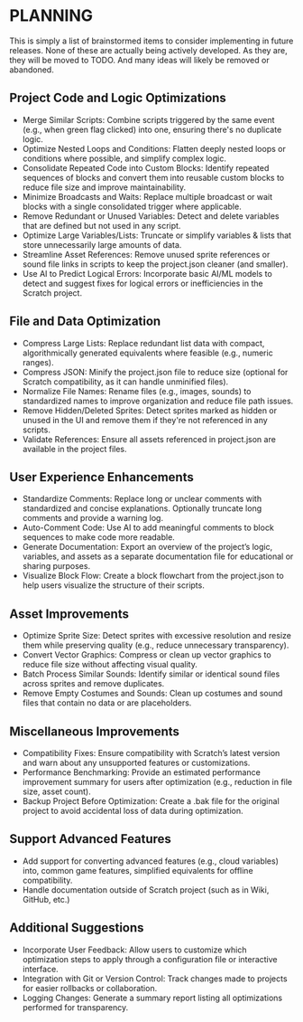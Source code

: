 # PLANNING
This is simply a list of brainstormed items to consider implementing in future releases. None of these are
actually being actively developed. As they are, they will be moved to TODO. And many ideas will likely be 
removed or abandoned.

## Project Code and Logic Optimizations
- Merge Similar Scripts: Combine scripts triggered by the same event (e.g., when green flag clicked) into one, 
  ensuring there's no duplicate logic.
- Optimize Nested Loops and Conditions: Flatten deeply nested loops or conditions where possible, and simplify 
  complex logic.
- Consolidate Repeated Code into Custom Blocks: Identify repeated sequences of blocks and convert them into 
  reusable custom blocks to reduce file size and improve maintainability.
- Minimize Broadcasts and Waits: Replace multiple broadcast or wait blocks with a single consolidated trigger 
  where applicable.
- Remove Redundant or Unused Variables: Detect and delete variables that are defined but not used in any script.
- Optimize Large Variables/Lists: Truncate or simplify variables & lists that store unnecessarily large amounts of data.
- Streamline Asset References: Remove unused sprite references or sound file links in scripts to keep the 
  project.json cleaner (and smaller).
- Use AI to Predict Logical Errors: Incorporate basic AI/ML models to detect and suggest fixes for logical errors 
  or inefficiencies in the Scratch project.

## File and Data Optimization
- Compress Large Lists: Replace redundant list data with compact, algorithmically generated equivalents where 
  feasible (e.g., numeric ranges).
- Compress JSON: Minify the project.json file to reduce size (optional for Scratch compatibility, as it can 
  handle unminified files).
- Normalize File Names: Rename files (e.g., images, sounds) to standardized names to improve organization 
  and reduce file path issues.
- Remove Hidden/Deleted Sprites: Detect sprites marked as hidden or unused in the UI and remove them if 
  they're not referenced in any scripts.
- Validate References: Ensure all assets referenced in project.json are available in the project files.

## User Experience Enhancements
- Standardize Comments: Replace long or unclear comments with standardized and concise explanations. 
  Optionally truncate long comments and provide a warning log.
- Auto-Comment Code: Use AI to add meaningful comments to block sequences to make code more readable.
- Generate Documentation: Export an overview of the project’s logic, variables, and assets as a separate 
  documentation file for educational or sharing purposes.
- Visualize Block Flow: Create a block flowchart from the project.json to help users visualize the 
  structure of their scripts.

## Asset Improvements
- Optimize Sprite Size: Detect sprites with excessive resolution and resize them while preserving quality (e.g., 
  reduce unnecessary transparency).
- Convert Vector Graphics: Compress or clean up vector graphics to reduce file size without affecting visual quality.
- Batch Process Similar Sounds: Identify similar or identical sound files across sprites and remove duplicates.
- Remove Empty Costumes and Sounds: Clean up costumes and sound files that contain no data or are placeholders.

## Miscellaneous Improvements
- Compatibility Fixes: Ensure compatibility with Scratch’s latest version and warn about any unsupported 
  features or customizations.
- Performance Benchmarking: Provide an estimated performance improvement summary for users after optimization 
  (e.g., reduction in file size, asset count).
- Backup Project Before Optimization: Create a .bak file for the original project to avoid accidental 
  loss of data during optimization.

## Support Advanced Features
- Add support for converting advanced features (e.g., cloud variables) into, common game features, simplified 
  equivalents for offline compatibility.
- Handle documentation outside of Scratch project (such as in Wiki, GitHub, etc.)

## Additional Suggestions
- Incorporate User Feedback: Allow users to customize which optimization steps to apply through a configuration 
  file or interactive interface.
- Integration with Git or Version Control: Track changes made to projects for easier rollbacks or collaboration.
- Logging Changes: Generate a summary report listing all optimizations performed for transparency.